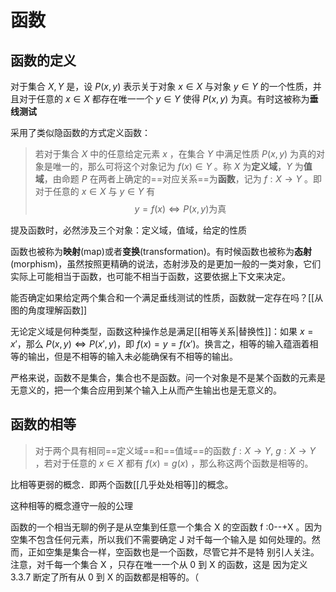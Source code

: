 # 函数

## 函数的定义

对于集合 $X,Y$ 是，设 $P(x,y)$ 表示关于对象 $x \in X$ 与对象 $y \in Y$ 的一个性质，并且对于任意的 $x \in X$ 都存在唯一一个 $y \in Y$ 使得 $P(x,y)$ 为真。有时这被称为**垂线测试**

采用了类似隐函数的方式定义函数：

> 若对于集合 $X$ 中的任意给定元素 $x$ ，在集合 $Y$ 中满足性质 $P(x,y)$ 为真的对象是唯一的，那么可将这个对象记为 $f(x) \in Y$ 。称 $X$ 为**定义域**，$Y$ 为**值域**，由命题 $P$ 在两者上确定的==对应关系==为**函数**，记为 $f:X \to Y$ 。即对于任意的  $x \in X$ 与 $y \in Y$ 有
> $$ y = f(x) \Longleftrightarrow P(x,y) \text{为真} $$

提及函数时，必然涉及三个对象：定义域，值域，给定的性质

函数也被称为**映射**(map)或者**变换**(transformation)。有时候函数也被称为**态射**(morphism)，虽然按照更精确的说法，态射涉及的是更加一般的一类对象，它们实际上可能相当于函数，也可能不相当于函数，这要依据上下文来决定。

能否确定如果给定两个集合和一个满足垂线测试的性质，函数就一定存在吗？[[从图的角度理解函数]]

无论定义域是何种类型，函数这种操作总是满足[[相等关系|替换性]]：如果 $x = x'$，那么 $P(x,y) \Longleftrightarrow P(x',y)$，即 $f(x)=y=f(x')$。换言之，相等的输入蕴涵着相等的输出，但是不相等的输入未必能确保有不相等的输出。

严格来说，函数不是集合，集合也不是函数。问一个对象是不是某个函数的元素是无意义的，把一个集合应用到某个输入上从而产生输出也是无意义的。

## 函数的相等

> 对于两个具有相同==定义域==和==值域==的函数 $f: X \to Y,\ g: X \to Y$ ，若对于任意的 $x \in X$ 都有 $f(x)=g(x)$ ，那么称这两个函数是相等的。

比相等更弱的概念．即两个函数[[几乎处处相等]]的概念。

这种相等的概念遵守一般的公理

函数的一个相当无聊的例子是从空集到任意一个集合 X 的空函数
f :0--+X 。因为空集不包含任何元素，所以我们不需要确定 J 对千每一个输入是
如何处理的。然而，正如空集是集合一样，空函数也是一个函数，尽管它并不是特
别引人关注。注意，对千每一个集合 X ，只存在唯一一个从 0 到 X 的函数，这是
因为定义 3.3.7 断定了所有从 0 到 X 的函数都是相等的。（



